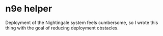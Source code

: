 # n9e helper

Deployment of the Nightingale system feels cumbersome, so I wrote this thing with the goal of reducing deployment obstacles.